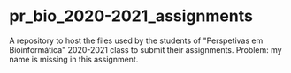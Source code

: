 # pr_bio_2020-2021_assignments
A repository to host the files used by the students of "Perspetivas em Bioinformática" 2020-2021 class to submit their assignments.
Problem: my name is missing in this assignment.
